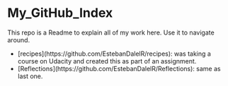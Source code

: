 # My_GitHub_Index
This repo is a Readme to explain all of my work here. Use it to navigate around.

<ul>
  <li>[recipes](https://github.com/EstebanDalelR/recipes): was taking a course on Udacity and created this as part of an assignment. </li>
  <li>[Reflections](https://github.com/EstebanDalelR/Reflections): same as last one. </li>
  
